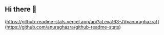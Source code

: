 ## Hi there 👋
(https://github-readme-stats.vercel.app/api?aLexa163-JV=anuraghazra)](https://github.com/anuraghazra/github-readme-stats)

